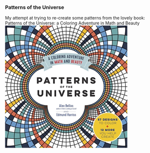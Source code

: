 ### Patterns of the Universe
My attempt at trying to re-create some patterns from the lovely book: Patterns of the Universe: a Coloring Adventure in Math and Beauty\
![image](cover.jpeg)
